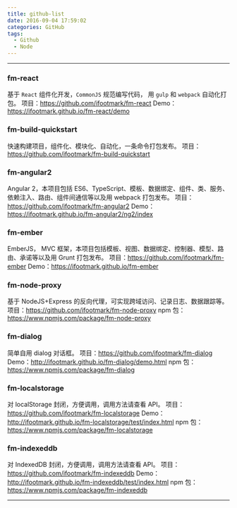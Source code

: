 ```yaml
---
title: github-list
date: 2016-09-04 17:59:02
categories: GitHub
tags:
  - Github
  - Node
---
```

---

### fm-react

基于 `React` 组件化开发，`CommonJS` 规范编写代码， 用 `gulp` 和 `webpack` 自动化打包。
项目：https://github.com/ifootmark/fm-react
Demo：https://ifootmark.github.io/fm-react/demo

<!--more-->

### fm-build-quickstart

快速构建项目，组件化、模块化、自动化，一条命令打包发布。
项目：https://github.com/ifootmark/fm-build-quickstart
### fm-angular2

Angular 2，本项目包括 ES6、TypeScript、模板、数据绑定、组件、类、服务、依赖注入、路由、组件间通信等以及用 webpack 打包发布。
项目：https://github.com/ifootmark/fm-angular2
Demo：https://ifootmark.github.io/fm-angular2/ng2/index
### fm-ember

EmberJS， MVC 框架，本项目包括模板、视图、数据绑定、控制器、模型、路由、承诺等以及用 Grunt 打包发布。
项目：https://github.com/ifootmark/fm-ember
Demo：https://ifootmark.github.io/fm-ember

### fm-node-proxy

基于 NodeJS+Express 的反向代理，可实现跨域访问、记录日志、数据跟踪等。
项目：https://github.com/ifootmark/fm-node-proxy
npm 包：https://www.npmjs.com/package/fm-node-proxy

### fm-dialog

简单自用 dialog 对话框。
项目：https://github.com/ifootmark/fm-dialog
Demo：http://ifootmark.github.io/fm-dialog/demo.html
npm 包：https://www.npmjs.com/package/fm-dialog

### fm-localstorage

对 localStorage 封闭，方便调用，调用方法请查看 API。
项目：https://github.com/ifootmark/fm-localstorage
Demo：http://ifootmark.github.io/fm-localstorage/test/index.html
npm 包：https://www.npmjs.com/package/fm-localstorage

### fm-indexeddb

对 IndexedDB 封闭，方便调用，调用方法请查看 API。
项目：https://github.com/ifootmark/fm-indexeddb
Demo：http://ifootmark.github.io/fm-indexeddb/test/index.html
npm 包：https://www.npmjs.com/package/fm-indexeddb

---
